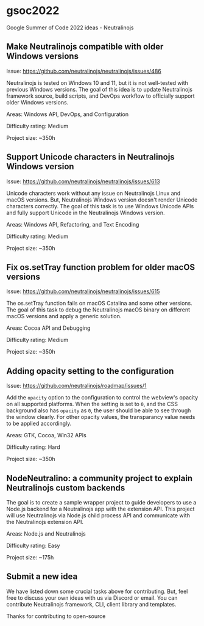 # gsoc2022
Google Summer of Code 2022 ideas - Neutralinojs

## Make Neutralinojs compatible with older Windows versions

Issue: https://github.com/neutralinojs/neutralinojs/issues/486

Neutralinojs is tested on Windows 10 and 11, but it is not well-tested 
with previous Windows versions. The goal of this idea is to update Neutralinojs framework
source, build scripts, and DevOps workflow to officially support older Windows versions.

Areas: Windows API, DevOps, and Configuration

Difficulty rating: Medium

Project size: ~350h

## Support Unicode characters in Neutralinojs Windows version

Issue: https://github.com/neutralinojs/neutralinojs/issues/613

Unicode characters work without any issue on Neutralinojs Linux and macOS versions. But, 
Neutralinojs Windows version doesn't render Unicode characters correctly.
The goal of this task is to use Windows Unicode APIs and fully support Unicode in the Neutralinojs Windows version.

Areas: Windows API, Refactoring, and Text Encoding

Difficulty rating: Medium

Project size: ~350h

## Fix os.setTray function problem for older macOS versions

Issue: https://github.com/neutralinojs/neutralinojs/issues/615

The os.setTray function fails on macOS Catalina and some other versions.
The goal of this task to debug the Neutralinojs macOS binary on different macOS versions and 
apply a generic solution.

Areas: Cocoa API and Debugging

Difficulty rating: Medium

Project size: ~350h

## Adding opacity setting to the configuration

Issue: https://github.com/neutralinojs/roadmap/issues/1

Add the `opacity` option to the configuration to control the webview's opacity on all supported platforms. When the setting is set to `0`, and the 
CSS background also has `opacity` as `0`, the user should be able to see through the window clearly. For other opacity values, the transparancy value needs to be applied accordingly.

Areas: GTK, Cocoa, Win32 APIs

Difficulty rating: Hard

Project size: ~350h

## NodeNeutralino: a community project to explain Neutralinojs custom backends

The goal is to create a sample wrapper project to guide developers to use a Node.js backend for a Neutralinojs app with
the extension API. This project will use Neutralinojs via Node.js child process API and communicate with the Neutralinojs extension API.

Areas: Node.js and Neutralinojs

Difficulty rating: Easy

Project size: ~175h

## Submit a new idea

We have listed down some crucial tasks above for contributing. But, feel free to discuss
your own ideas with us via Discord or email. You can contribute Neutralinojs framework, CLI, client library and templates.


Thanks for contributing to open-source
